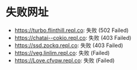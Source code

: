 # 失败网址
- https://turbo.flinthill.repl.co: 失败 (502
Failed)
- https://chatai--cokio.repl.co: 失败 (403
Failed)
- https://ssd.zockq.repl.co: 失败 (403
Failed)
- https://veg.linlim.repl.co: 失败 (Failed)
- https://Love.cfvqw.repl.co: 失败 (Failed)
